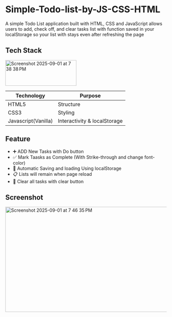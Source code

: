 # Simple-Todo-list-by-JS-CSS-HTML
A simple Todo List application built with HTML, CSS and JavaScript allows users to add, check off, and clear tasks list with function saved in your localStorage so your list with stays even after refreshing the page 
## Tech Stack 
<img width="222" height="80" alt="Screenshot 2025-09-01 at 7 38 38 PM" src="https://github.com/user-attachments/assets/b711b555-3a25-4964-9607-40e7c587f7d1" />



|  Technology        |           Purpose              |
|--------------------|--------------------------------|
| HTML5              |   Structure                    |
| CSS3               |   Styling                      |  
| Javascript(Vanilla)| Interactivity & localStorage   |

## Feature
  - ➕ ADD New Tasks with Do button
  - ✅ Mark Taasks as Complete (With Strike-through and change font-color)
  - 💾 Automatic Saving and loading Using localStorage
  - 📋 Lists will remain when page reload
  - 🧹 Clear all tasks with clear button
## Screenshot
<img width="778" height="329" alt="Screenshot 2025-09-01 at 7 46 35 PM" src="https://github.com/user-attachments/assets/3b8ee546-ebc7-4386-98b1-e5d7f23c1e37" />
